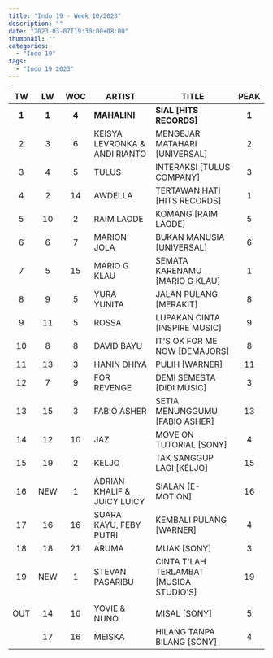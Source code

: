 ```yaml
---
title: "Indo 19 - Week 10/2023"
description: ""
date: "2023-03-07T19:30:00+08:00"
thumbnail: ""
categories:
  - "Indo 19"
tags:
  - "Indo 19 2023"
---
```

<!--more-->
|TW|LW|WOC|ARTIST|TITLE|PEAK|
|:----:|:----:|:----:|----|----|:----:|
|**1**|**1**|**4**|**MAHALINI**|**SIAL [HITS RECORDS]**|**1**|
|2|3|6|KEISYA LEVRONKA & ANDI RIANTO|MENGEJAR MATAHARI [UNIVERSAL]|2|
|3|4|5|TULUS|INTERAKSI [TULUS COMPANY]|3|
|4|2|14|AWDELLA|TERTAWAN HATI [HITS RECORDS]|1|
|5|10|2|RAIM LAODE|KOMANG [RAIM LAODE]|5|
|6|6|7|MARION JOLA|BUKAN MANUSIA [UNIVERSAL]|6|
|7|5|15|MARIO G KLAU|SEMATA KARENAMU [MARIO G KLAU]|1|
|8|9|5|YURA YUNITA|JALAN PULANG [MERAKIT]|8|
|9|11|5|ROSSA|LUPAKAN CINTA [INSPIRE MUSIC]|9|
|10|8|8|DAVID BAYU|IT'S OK FOR ME NOW [DEMAJORS]|8|
|11|13|3|HANIN DHIYA|PULIH [WARNER]|11|
|12|7|9|FOR REVENGE|DEMI SEMESTA [DIDI MUSIC]|3|
|13|15|3|FABIO ASHER|SETIA MENUNGGUMU [FABIO ASHER]|13|
|14|12|10|JAZ|MOVE ON TUTORIAL [SONY]|4|
|15|19|2|KELJO|TAK SANGGUP LAGI [KELJO]|15|
|16|NEW|1|ADRIAN KHALIF & JUICY LUICY|SIALAN [E-MOTION]|16|
|17|16|16|SUARA KAYU, FEBY PUTRI|KEMBALI PULANG [WARNER]|4|
|18|18|21|ARUMA|MUAK [SONY]|3|
|19|NEW|1|STEVAN PASARIBU|CINTA T'LAH TERLAMBAT [MUSICA STUDIO'S]|19|
| | | | | | |
|OUT|14|10|YOVIE & NUNO|MISAL [SONY]|5|
| |17|16|MEISKA|HILANG TANPA BILANG [SONY]|4|